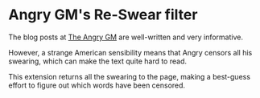 # Angry GM's Re-Swear filter
The blog posts at [The Angry GM](https://theangrygm.com/) are well-written and very informative.

However, a strange American sensibility means that Angry censors all his swearing, which can make the text quite hard to read.

This extension returns all the swearing to the page, making a best-guess effort to figure out which words have been censored.
